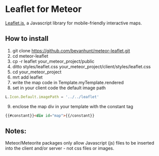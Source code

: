 # Leaflet for Meteor

[Leaflet.js](http://leafletjs.com/), a Javascript library for mobile-friendly interactive maps. 

## How to install 
1. git clone https://github.com/bevanhunt/meteor-leaflet.git 
2. cd meteor-leaflet
3. cp -r leaflet your_meteor_project/public 
4. ditto styles/leaflet.css your_meteor_project/client/styles/leaflet.css
5. cd your_meteor_project
6. mrt add leaflet
7. write the map code in Template.myTemplate.rendered
8. set in your client code the default image path

```javascript
L.Icon.Default.imagePath = '../../leaflet'
```

9. enclose the map div in your template with the constant tag 

```html
{{#constant}}<div id="map">{{/constant}} 
```

## Notes: 
Meteor/Meteorite packages only allow Javascript (js) files to be inserted into the client and/or server - not css files or images.